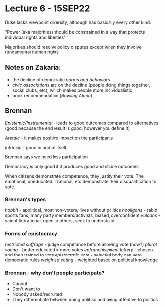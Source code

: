 # Lecture 6 - 15SEP22
Duke lacks viewpoint diversity, although has basically every other kind.

"Power (aka majorities) should be constrained in a way that protects individual rights and liberties"

Majorities should resolve policy disputes except when they involve fundamental human rights

## Notes on Zakaria:
- the decline of democratic *norms and behaviors*. 
- *civic associations* are on the decline (people doing things together, social clubs, etc), which makes people more individualistic
- book recommendation (*Bowling Alone*)

## Brennan
*Epistemic/Instrumental* - leads to good outcomes compared to alternatives (good because the end result is good, however you define it)

*Aretaic* - it makes positive impact on the participants

*Intrinsic* - good in and of itself

Brennan says we need less participation

Democracy is only good if it produces good and stable outcomes

When citizens demonstrate competence, they justify their vote. The emotional, uneducated, irrational, etc demonstrate their disqualification to vote.

### Brennan's types
*hobbit* - apolitical, most non-voters, lives without politics
*hooligans* - rabid sports fans, many party members/activists, biased, overconfident
*vulcans* - scientific/rational, open to others, seek to understand

### Forms of epistocracy
*restricted suffrage* - judge competance before allowing vote (how?)
*plural voting* - better educated = more votes
*enfranchisement lottery* - chosen and then trained to vote
*epistocratic vote* - selected body can veto democratic rules
*weighted voting* - weighted based on political knowledge

### Brennan - why don't people participate?
- Cannot
- Don't want to
- Nobody asked/recruited
- They differentiate between doing politisc and being attentive to politics